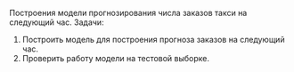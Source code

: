 Построения модели прогнозирования числа заказов такси на следующий час. 
Задачи:
1) Построить модель для построения прогноза заказов на следующий час.
2) Проверить работу модели на тестовой выборке.
